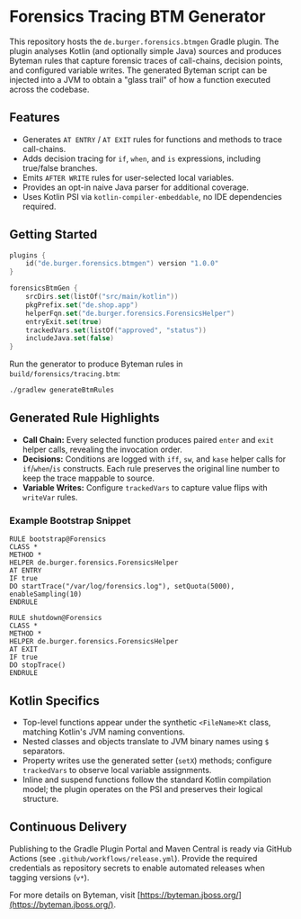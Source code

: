 # Forensics Tracing BTM Generator

This repository hosts the `de.burger.forensics.btmgen` Gradle plugin. The plugin analyses Kotlin (and optionally simple Java) sources and produces Byteman rules that capture forensic traces of call-chains, decision points, and configured variable writes. The generated Byteman script can be injected into a JVM to obtain a "glass trail" of how a function executed across the codebase.

## Features

- Generates `AT ENTRY` / `AT EXIT` rules for functions and methods to trace call-chains.
- Adds decision tracing for `if`, `when`, and `is` expressions, including true/false branches.
- Emits `AFTER WRITE` rules for user-selected local variables.
- Provides an opt-in naive Java parser for additional coverage.
- Uses Kotlin PSI via `kotlin-compiler-embeddable`, no IDE dependencies required.

## Getting Started

```kotlin
plugins {
    id("de.burger.forensics.btmgen") version "1.0.0"
}

forensicsBtmGen {
    srcDirs.set(listOf("src/main/kotlin"))
    pkgPrefix.set("de.shop.app")
    helperFqn.set("de.burger.forensics.ForensicsHelper")
    entryExit.set(true)
    trackedVars.set(listOf("approved", "status"))
    includeJava.set(false)
}
```

Run the generator to produce Byteman rules in `build/forensics/tracing.btm`:

```bash
./gradlew generateBtmRules
```

## Generated Rule Highlights

- **Call Chain:** Every selected function produces paired `enter` and `exit` helper calls, revealing the invocation order.
- **Decisions:** Conditions are logged with `iff`, `sw`, and `kase` helper calls for `if`/`when`/`is` constructs. Each rule preserves the original line number to keep the trace mappable to source.
- **Variable Writes:** Configure `trackedVars` to capture value flips with `writeVar` rules.

### Example Bootstrap Snippet

```byteman
RULE bootstrap@Forensics
CLASS *
METHOD *
HELPER de.burger.forensics.ForensicsHelper
AT ENTRY
IF true
DO startTrace("/var/log/forensics.log"), setQuota(5000), enableSampling(10)
ENDRULE

RULE shutdown@Forensics
CLASS *
METHOD *
HELPER de.burger.forensics.ForensicsHelper
AT EXIT
IF true
DO stopTrace()
ENDRULE
```

## Kotlin Specifics

- Top-level functions appear under the synthetic `<FileName>Kt` class, matching Kotlin's JVM naming conventions.
- Nested classes and objects translate to JVM binary names using `$` separators.
- Property writes use the generated setter (`setX`) methods; configure `trackedVars` to observe local variable assignments.
- Inline and suspend functions follow the standard Kotlin compilation model; the plugin operates on the PSI and preserves their logical structure.

## Continuous Delivery

Publishing to the Gradle Plugin Portal and Maven Central is ready via GitHub Actions (see `.github/workflows/release.yml`). Provide the required credentials as repository secrets to enable automated releases when tagging versions (`v*`).

For more details on Byteman, visit [https://byteman.jboss.org/](https://byteman.jboss.org/).
